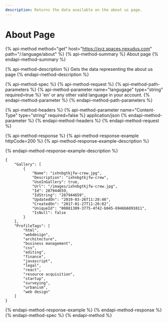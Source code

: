 ```yaml
---
description: Returns the data available on the about us page.
---
```


# About Page

{% api-method method="get" host="https://xyz.spaces.nexudus.com" path="/:language/about" %}
{% api-method-summary %}
About page
{% endapi-method-summary %}

{% api-method-description %}
Gets the data representing the about us page
{% endapi-method-description %}

{% api-method-spec %}
{% api-method-request %}
{% api-method-path-parameters %}
{% api-method-parameter name="langugage" type="string" required=true %}
'en' or any other valid language in your account.
{% endapi-method-parameter %}
{% endapi-method-path-parameters %}

{% api-method-headers %}
{% api-method-parameter name="Content-Type" type="string" required=false %}
application/json
{% endapi-method-parameter %}
{% endapi-method-headers %}
{% endapi-method-request %}

{% api-method-response %}
{% api-method-response-example httpCode=200 %}
{% api-method-response-example-description %}

{% endapi-method-response-example-description %}

```
{
    "Gallery": [
        {
            "Name": "ixhnbgtkjfw-crew.jpg",
            "Description": "ixhnbgtkjfw-crew",
            "UseInGallery": true,
            "Url": "/images/ixhnbgtkjfw-crew.jpg",
            "Id": 287944659,
            "IdString": "287944659",
            "UpdatedOn": "2019-03-26T11:28:46",
            "CreatedOn": "2017-01-27T11:20:02",
            "UniqueId": "00881309-3775-4f42-b045-6946b6891011",
            "IsNull": false
        }
    ],
    "ProfileTags": [
        "html",
        "webdesign",
        "architecture",
        "business management",
        "css",
        "editing",
        "finance",
        "javascript",
        "legal",
        "react",
        "resource acquisition",
        "startup",
        "surveying",
        "urbanism",
        "web design"
    ]
}
```
{% endapi-method-response-example %}
{% endapi-method-response %}
{% endapi-method-spec %}
{% endapi-method %}


